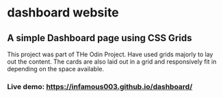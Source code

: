 # dashboard website

## A simple Dashboard page using CSS Grids

This project was part of THe Odin Project. Have used grids majorly to lay out the content. The cards are also laid out in a grid and responsively fit in depending on the space available.

### Live demo: https://infamous003.github.io/dashboard/